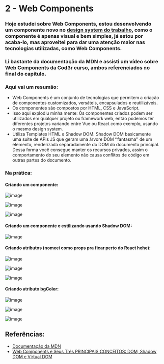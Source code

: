 # 2 - Web Components

### Hoje estudei sobre Web Components, estou desenvolvendo um componente novo no [design system do trabalho](https://github.com/juntossomosmais/atomium), como o componente é apenas visual e bem simples, já estou por acaba-lo, mas aproveitei para dar uma atenção maior nas tecnologias utilizadas, como Web Components.

### Li bastante da documentação da MDN e assisti um vídeo sobre Web Components da Cod3r curso, ambos referenciados no final do capitulo.

### Aqui vai um resumão:

- Web Components é um conjunto de tecnologias que permitem a criação de componentes customizados, versáteis, encapsulados e reutilizáveis.
- Os componentes são compostos por HTML, CSS e JavaScript.
- Isso aqui explodiu minha mente: Os componentes criados podem ser utilizados em qualquer projeto ou framework web, então podemos ter diferentes projetos variando entre Vue ou React como exemplo, usando o mesmo design system.
- Utiliza Templates HTML e Shadow DOM. Shadow DOM basicamente uma suíte de APIs JS que geram uma árvore DOM ‘’fantasma’’ de um elemento, renderizada separadamente do DOM do documento principal. Dessa forma você consegue manter os recursos privados, assim o comportamento do seu elemento não causa conflitos de código em outras partes do documento.

### Na prática:

#### Criando um componente:

![image](https://github.com/gabrielduete/100DiasDeCodigo-He4rt/assets/59345698/d0010c4c-9d19-49a6-882a-9f0706605a11)

![image](https://github.com/gabrielduete/100DiasDeCodigo-He4rt/assets/59345698/7bcb7405-d7d7-4ef1-81ee-4f0f162df0bd)

![image](https://github.com/gabrielduete/100DiasDeCodigo-He4rt/assets/59345698/1daa4728-0e73-4618-ba25-f86dac059365)

#### Criando um componente e estilizando usando Shadow DOM:

![image](https://github.com/gabrielduete/100DiasDeCodigo-He4rt/assets/59345698/dc54dbef-4b9a-4d91-be9b-cd72fe2ac933)

#### Criando atributos (nomeei como props pra ficar perto do React hehe):

![image](https://github.com/gabrielduete/100DiasDeCodigo-He4rt/assets/59345698/1ab60a99-56a3-419b-9e5d-2e84ae8510c6)

![image](https://github.com/gabrielduete/100DiasDeCodigo-He4rt/assets/59345698/807880a9-02f4-4632-833e-09c7d3af12f9)

![image](https://github.com/gabrielduete/100DiasDeCodigo-He4rt/assets/59345698/3729dbd2-147e-4a5b-82ce-d6e294f63c8a)

#### Criando atributo bgColor:

![image](https://github.com/gabrielduete/100DiasDeCodigo-He4rt/assets/59345698/4ae3094b-62c2-4160-a0b2-1c0930b89c02)

![image](https://github.com/gabrielduete/100DiasDeCodigo-He4rt/assets/59345698/3696ab00-db91-4a49-8881-88ae193f14bc)

![image](https://github.com/gabrielduete/100DiasDeCodigo-He4rt/assets/59345698/2bae9c23-eeb0-4aa1-9f3b-70f4f063051d)

## Referências:

- [Documentação da MDN](https://developer.mozilla.org/en-US/docs/Web/API/Web_components)
- [Web Components e Seus Três PRINCIPAIS CONCEITOS: DOM, Shadow DOM e Virtual DOM](https://www.youtube.com/watch?v=PMm-VRXz8I8&t=33s&ab_channel=Cod3rCursos)
